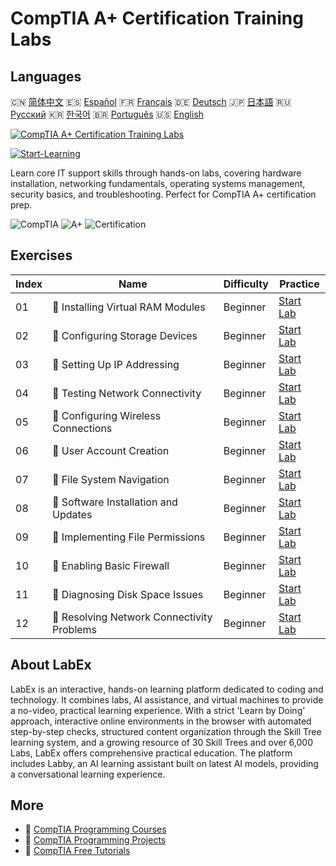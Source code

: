 # CompTIA A+ Certification Training Labs

## Languages

🇨🇳 [简体中文](README_zh.md) 🇪🇸 [Español](README_es.md) 🇫🇷 [Français](README_fr.md) 🇩🇪 [Deutsch](README_de.md) 🇯🇵 [日本語](README_ja.md) 🇷🇺 [Русский](README_ru.md) 🇰🇷 [한국어](README_ko.md) 🇧🇷 [Português](README_pt.md) 🇺🇸 [English](README.md) 

[![CompTIA A+ Certification Training Labs](https://cover-creator.labex.io/comptia-a-plus-training-labs.png)](https://labex.io/courses/comptia-a-plus-training-labs)

[![Start-Learning](https://img.shields.io/badge/Start-Learning-whitesmoke?style=for-the-badge)](https://labex.io/courses/comptia-a-plus-training-labs)

Learn core IT support skills through hands-on labs, covering hardware installation, networking fundamentals, operating systems management, security basics, and troubleshooting. Perfect for CompTIA A+ certification prep.

![CompTIA](https://img.shields.io/badge/CompTIA-whitesmoke?style=for-the-badge&logo=comptia)
![A+](https://img.shields.io/badge/A+-whitesmoke?style=for-the-badge&logo=a+)
![Certification](https://img.shields.io/badge/Certification-whitesmoke?style=for-the-badge&logo=certification)


## Exercises

|   Index | Name                                        | Difficulty   | Practice                                                                                                                                               |
|---------|---------------------------------------------|--------------|--------------------------------------------------------------------------------------------------------------------------------------------------------|
|      01 | 📖  Installing Virtual RAM Modules          | Beginner     | <a target='_blank' href='https://labex.io/labs/linux-installing-virtual-ram-modules-632799?course=comptia-a-plus-training-labs'>Start Lab</a>          |
|      02 | 📖  Configuring Storage Devices             | Beginner     | <a target='_blank' href='https://labex.io/labs/linux-configuring-storage-devices-632793?course=comptia-a-plus-training-labs'>Start Lab</a>             |
|      03 | 📖  Setting Up IP Addressing                | Beginner     | <a target='_blank' href='https://labex.io/labs/linux-setting-up-ip-addressing-632801?course=comptia-a-plus-training-labs'>Start Lab</a>                |
|      04 | 📖  Testing Network Connectivity            | Beginner     | <a target='_blank' href='https://labex.io/labs/linux-testing-network-connectivity-632803?course=comptia-a-plus-training-labs'>Start Lab</a>            |
|      05 | 📖  Configuring Wireless Connections        | Beginner     | <a target='_blank' href='https://labex.io/labs/linux-configuring-wireless-connections-632794?course=comptia-a-plus-training-labs'>Start Lab</a>        |
|      06 | 📖  User Account Creation                   | Beginner     | <a target='_blank' href='https://labex.io/labs/linux-user-account-creation-632804?course=comptia-a-plus-training-labs'>Start Lab</a>                   |
|      07 | 📖  File System Navigation                  | Beginner     | <a target='_blank' href='https://labex.io/labs/linux-file-system-navigation-632797?course=comptia-a-plus-training-labs'>Start Lab</a>                  |
|      08 | 📖  Software Installation and Updates       | Beginner     | <a target='_blank' href='https://labex.io/labs/linux-software-installation-and-updates-632802?course=comptia-a-plus-training-labs'>Start Lab</a>       |
|      09 | 📖  Implementing File Permissions           | Beginner     | <a target='_blank' href='https://labex.io/labs/linux-implementing-file-permissions-632798?course=comptia-a-plus-training-labs'>Start Lab</a>           |
|      10 | 📖  Enabling Basic Firewall                 | Beginner     | <a target='_blank' href='https://labex.io/labs/linux-enabling-basic-firewall-632796?course=comptia-a-plus-training-labs'>Start Lab</a>                 |
|      11 | 📖  Diagnosing Disk Space Issues            | Beginner     | <a target='_blank' href='https://labex.io/labs/linux-diagnosing-disk-space-issues-632795?course=comptia-a-plus-training-labs'>Start Lab</a>            |
|      12 | 📖  Resolving Network Connectivity Problems | Beginner     | <a target='_blank' href='https://labex.io/labs/linux-resolving-network-connectivity-problems-632800?course=comptia-a-plus-training-labs'>Start Lab</a> |

## About LabEx

LabEx is an interactive, hands-on learning platform dedicated to coding and technology. It combines labs, AI assistance, and virtual machines to provide a no-video, practical learning experience. With a strict 'Learn by Doing' approach, interactive online environments in the browser with automated step-by-step checks, structured content organization through the Skill Tree learning system, and a growing resource of 30 Skill Trees and over 6,000 Labs, LabEx offers comprehensive practical education. The platform includes Labby, an AI learning assistant built on latest AI models, providing a conversational learning experience.

## More

- 🔗 [CompTIA Programming Courses](https://github.com/labex-labs/awesome-programming-courses)
- 🔗 [CompTIA Programming Projects](https://github.com/labex-labs/awesome-programming-projects)
- 🔗 [CompTIA Free Tutorials](https://github.com/labex-labs/comptia-free-tutorials)

